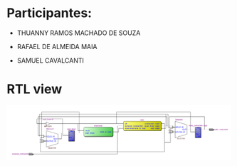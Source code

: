 # Participantes:

- THUANNY RAMOS MACHADO DE SOUZA  
 
- RAFAEL DE ALMEIDA MAIA   

- SAMUEL CAVALCANTI  

# RTL view  

![RTL VIEW](rtl_view.png)